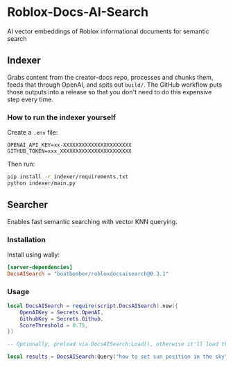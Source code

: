 # Roblox-Docs-AI-Search
AI vector embeddings of Roblox informational documents for semantic search

## Indexer

Grabs content from the creator-docs repo, processes and chunks them, feeds that through OpenAI, and spits out `build/`.
The GitHub workflow puts those outputs into a release so that you don't need to do this expensive step every time.

### How to run the indexer yourself

Create a `.env` file:
```
OPENAI_API_KEY=xx-XXXXXXXXXXXXXXXXXXXXXX
GITHUB_TOKEN=xxx_XXXXXXXXXXXXXXXXXXXXXXX
```

Then run:

```bash
pip install -r indexer/requirements.txt
python indexer/main.py
```

## Searcher

Enables fast semantic searching with vector KNN querying.

### Installation

Install using wally:

```toml
[server-dependencies]
DocsAISearch = "boatbomber/robloxdocsaisearch@0.3.1"
```

### Usage

```Lua
local DocsAISearch = require(script.DocsAISearch).new({
	OpenAIKey = Secrets.OpenAI,
	GithubKey = Secrets.Github,
	ScoreThreshold = 0.75,
})

-- Optionally, preload via DocsAISearch:Load(), otherwise it'll load the index upon first query

local results = DocsAISearch:Query("how to set sun position in the sky", 2)
```

